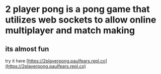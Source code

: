 # 2 player pong is a pong game that utilizes web sockets to allow online multiplayer and match making
## its almost fun

try it here
[https://2playerpong.paulfears.repl.co](https://2playerpong.paulfears.repl.co)
